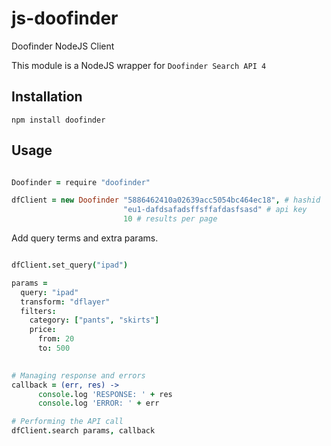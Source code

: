 js-doofinder
=============

Doofinder NodeJS Client

This module is a NodeJS wrapper for `Doofinder Search API 4`


Installation
------------
`npm install doofinder`

Usage
-----
```coffeescript

Doofinder = require "doofinder"

dfClient = new Doofinder "5886462410a02639acc5054bc464ec18", # hashid 
                         "eu1-dafdsafadsffsffafdasfsasd" # api key
                         10 # results per page

```
Add query terms and extra params.
```coffeescript

dfClient.set_query("ipad")
```

```coffeescript
params = 
  query: "ipad"
  transform: "dflayer"
  filters:
    category: ["pants", "skirts"]
    price:
      from: 20
      to: 500
      

# Managing response and errors
callback = (err, res) ->
      console.log 'RESPONSE: ' + res
      console.log 'ERROR: ' + err

# Performing the API call
dfClient.search params, callback

```
